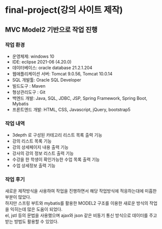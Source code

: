 # final-project(강의 사이트 제작)

## MVC Model2 기반으로 작업 진행
### 작업 환경
- 운영체제: windows 10
- IDE: eclipse 2021-06 (4.20.0)
- 데이터베이스: oracle database 21.2.1.204
- 웹애플리케이션 서버: Tomcat 9.0.56, Tomcat 10.0.14
- SQL 개발툴: Oracle SQL Developer
- 빌드도구 : Maven
- 형상관리도구 : Git
- 백엔드 개발: Java, SQL, JDBC, JSP, Spring Framework, Spring Boot, Mybatis
- 프론트엔드 개발: HTML, CSS, Javascript, jQuery, bootstrap5

### 작업 내역
- 3depth 로 구성된 카테고리 리스트 목록 출력 기능
- 강의 리스트 목록 기능
- 강의 상세페이지 내용 출력 기능
- 강사의 강의 정보 리스트 출력 기능
- 수강을 한 학생이 확인가능한 수업 목록 출력 기능
- 수업 상세정보 출력 기능

### 작업 후기
새로운 제작방식을 사용하여 작업을 진행하면서 해당 작업방식에 적응하는대에 미흡한 부분이 많았다.<br>
하지만 스프링 부트와 mybatis를 활용한 MODEL2 구조를 이용한 새로운 방식의 작업을 익히는데 많은 도움이 되었다.<br>
el, jstl 등의 문법을 사용했으며 ajax와 json 같은 비동기 통신 방식으로 데이터를 주고받는 방법도 활용할 수 있었다.
